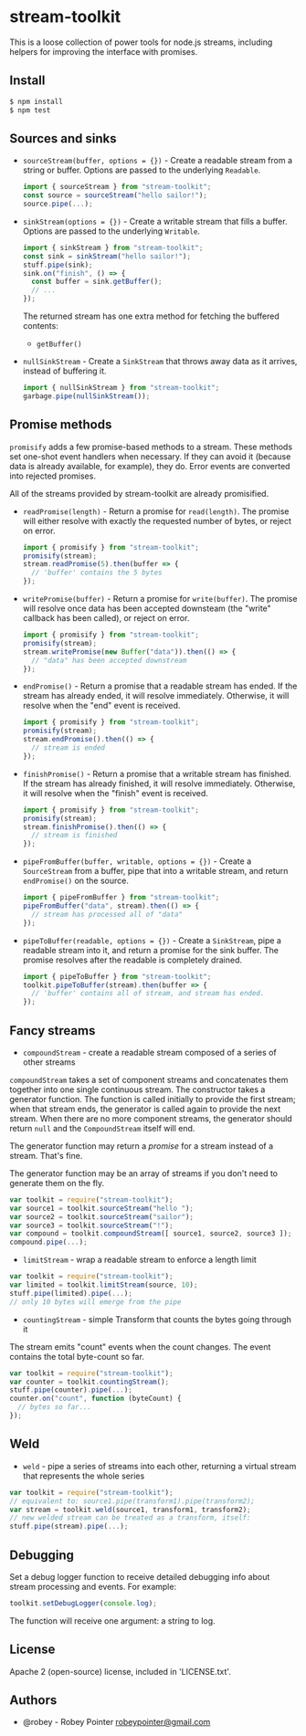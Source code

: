 # stream-toolkit

This is a loose collection of power tools for node.js streams, including helpers for improving the interface with promises.

## Install

```sh
$ npm install
$ npm test
```

## Sources and sinks

- `sourceStream(buffer, options = {})` - Create a readable stream from a string or buffer. Options are passed to the underlying `Readable`.

  ```javascript
  import { sourceStream } from "stream-toolkit";
  const source = sourceStream("hello sailor!");
  source.pipe(...);
  ```

- `sinkStream(options = {})` - Create a writable stream that fills a buffer. Options are passed to the underlying `Writable`.

  ```javascript
  import { sinkStream } from "stream-toolkit";
  const sink = sinkStream("hello sailor!");
  stuff.pipe(sink);
  sink.on("finish", () => {
    const buffer = sink.getBuffer();
    // ...
  });
  ```

  The returned stream has one extra method for fetching the buffered contents:
    - `getBuffer()`

- `nullSinkStream` - Create a `SinkStream` that throws away data as it arrives, instead of buffering it.

  ```javascript
  import { nullSinkStream } from "stream-toolkit";
  garbage.pipe(nullSinkStream());
  ```

## Promise methods

`promisify` adds a few promise-based methods to a stream. These methods set one-shot event handlers when necessary. If they can avoid it (because data is already available, for example), they do. Error events are converted into rejected promises.

All of the streams provided by stream-toolkit are already promisified.

- `readPromise(length)` - Return a promise for `read(length)`. The promise will either resolve with exactly the requested number of bytes, or reject on error.

  ```javascript
  import { promisify } from "stream-toolkit";
  promisify(stream);
  stream.readPromise(5).then(buffer => {
    // 'buffer' contains the 5 bytes
  });
  ```

- `writePromise(buffer)` - Return a promise for `write(buffer)`. The promise will resolve once data has been accepted downsteam (the "write" callback has been called), or reject on error.

  ```javascript
  import { promisify } from "stream-toolkit";
  promisify(stream);
  stream.writePromise(new Buffer("data")).then(() => {
    // "data" has been accepted downstream
  });
  ```

- `endPromise()` - Return a promise that a readable stream has ended. If the stream has already ended, it will resolve immediately. Otherwise, it will resolve when the "end" event is received.

  ```javascript
  import { promisify } from "stream-toolkit";
  promisify(stream);
  stream.endPromise().then(() => {
    // stream is ended
  });
  ```

- `finishPromise()` - Return a promise that a writable stream has finished. If the stream has already finished, it will resolve immediately. Otherwise, it will resolve when the "finish" event is received.

  ```javascript
  import { promisify } from "stream-toolkit";
  promisify(stream);
  stream.finishPromise().then(() => {
    // stream is finished
  });
  ```

- `pipeFromBuffer(buffer, writable, options = {})` - Create a `SourceStream` from a buffer, pipe that into a writable stream, and return `endPromise()` on the source.

  ```javascript
  import { pipeFromBuffer } from "stream-toolkit";
  pipeFromBuffer("data", stream).then(() => {
    // stream has processed all of "data"
  });
  ```

- `pipeToBuffer(readable, options = {})` - Create a `SinkStream`, pipe a readable stream into it, and return a promise for the sink buffer. The promise resolves after the readable is completely drained.

  ```javascript
  import { pipeToBuffer } from "stream-toolkit";
  toolkit.pipeToBuffer(stream).then(buffer => {
    // 'buffer' contains all of stream, and stream has ended.
  });
  ```

## Fancy streams

- `compoundStream` - create a readable stream composed of a series of other streams

`compoundStream` takes a set of component streams and concatenates them together into one single continuous stream. The constructor takes a generator function. The function is called initially to provide the first stream; when that stream ends, the generator is called again to provide the next stream. When there are no more component streams, the generator should return `null` and the `CompoundStream` itself will end.

The generator function may return a *promise* for a stream instead of a stream. That's fine.

The generator function may be an array of streams if you don't need to generate them on the fly.

```javascript
var toolkit = require("stream-toolkit");
var source1 = toolkit.sourceStream("hello ");
var source2 = toolkit.sourceStream("sailor");
var source3 = toolkit.sourceStream("!");
var compound = toolkit.compoundStream([ source1, source2, source3 ]);
compound.pipe(...);
```

- `limitStream` - wrap a readable stream to enforce a length limit

```javascript
var toolkit = require("stream-toolkit");
var limited = toolkit.limitStream(source, 10);
stuff.pipe(limited).pipe(...);
// only 10 bytes will emerge from the pipe
```

- `countingStream` - simple Transform that counts the bytes going through it

The stream emits "count" events when the count changes. The event contains the total byte-count so far.

```javascript
var toolkit = require("stream-toolkit");
var counter = toolkit.countingStream();
stuff.pipe(counter).pipe(...);
counter.on("count", function (byteCount) {
  // bytes so far...
});
```

## Weld

- `weld` - pipe a series of streams into each other, returning a virtual stream that represents the whole series

```javascript
var toolkit = require("stream-toolkit");
// equivalent to: source1.pipe(transform1).pipe(transform2);
var stream = toolkit.weld(source1, transform1, transform2);
// new welded stream can be treated as a transform, itself:
stuff.pipe(stream).pipe(...);
```

## Debugging

Set a debug logger function to receive detailed debugging info about stream processing and events. For example:

```javascript
toolkit.setDebugLogger(console.log);
```

The function will receive one argument: a string to log.

## License

Apache 2 (open-source) license, included in 'LICENSE.txt'.

## Authors

- @robey - Robey Pointer <robeypointer@gmail.com>
